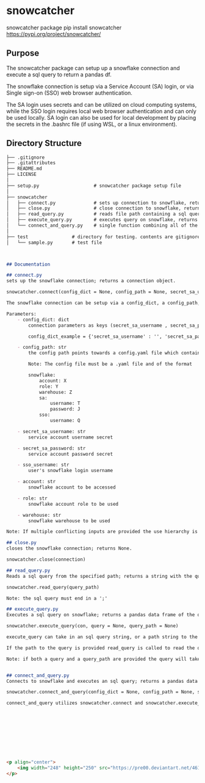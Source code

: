 # snowcatcher
snowcatcher package
pip install snowcatcher
https://pypi.org/project/snowcatcher/
## Purpose
The snowcatcher package can setup up a snowflake connection and execute a sql query to return a pandas df. 

The snowflake connection is setup via a Service Account (SA) login, or via Single sign-on (SSO) web browser authentication. 

The SA login uses secrets and can be utilized on cloud computing systems, while the SSO login requires local web browser authentication and can only be used locally. SA login can also be used for local development by placing the secrets in the .bashrc file (if using WSL, or a linux environment). 
## Directory Structure

```markdown
├── .gitignore
├── .gitattributes
├── README.md
├── LICENSE
│
├── setup.py                    # snowcatcher package setup file
│
├── snowcatcher
│   ├── connect.py              # sets up connection to snowflake, returns connection object
│   ├── close.py                # close connection to snowflake, returns None
│   ├── read_query.py           # reads file path containing a sql query, returns query string
│   ├── execute_query.py        # executes query on snowflake, returns pandas data frame
│   └── connect_and_query.py    # single function combining all of the above
│
├── test                # directory for testing. contents are gitignored by default.
│   └── sample.py       # test file



## Documentation

## connect.py
sets up the snowflake connection; returns a connection object.

snowcatcher.connect(config_dict = None, config_path = None, secret_sa_username = None, secret_sa_password = None, sso_username = None, account = None, role = None, warehouse = None)

The snowflake connection can be setup via a config_dict, a config_path, or by providing each connection parameter (secret_sa_username , secret_sa_password , sso_username, account, role, warehouse) individually.

Parameters:
    - config_dict: dict
        connection parameters as keys (secret_sa_username , secret_sa_password , sso_username, account, role, warehouse) and their corresponding values as strings.

        config_dict_example = {'secret_sa_username' : '', 'secret_sa_password' : '', 'sso_username' : '', 'account' : '', 'role' : '', 'warehouse' : ''}

    - config_path: str
        the config path points towards a config.yaml file which contains connection parameters. 

        Note: The config file must be a .yaml file and of the format

        snowflake:
            account: X
            role: Y 
            warehouse: Z
            sa:
                username: T
                password: J
            sso:
                username: Q

    - secret_sa_username: str
        service account username secret

    - secret_sa_password: str
        service account password secret

    - sso_username: str
        user's snowflake login username

    - account: str
        snowflake account to be accessed

    - role: str
        snowflake account role to be used

    - warehouse: str
        snowflake warehouse to be used

Note: If multiple conflicting inputs are provided the use hierarchy is config_dict > config_path > individual parameters

## close.py
closes the snowflake connection; returns None.

snowcatcher.close(connection)

## read_query.py
Reads a sql query from the specified path; returns a string with the query.

snowcatcher.read_query(query_path)

Note: the sql query must end in a ';'

## execute_query.py
Executes a sql query on snowflake; returns a pandas data frame of the query results.

snowcatcher.execute_query(con, query = None, query_path = None)

execute_query can take in an sql query string, or a path string to the query. 

If the path to the query is provided read_query is called to read the query. 

Note: if both a query and a query_path are provided the query will take priority


## connect_and_query.py
Connects to snowflake and executes an sql query; returns a pandas data frame of the query results, then closes the connection.

snowcatcher.connect_and_query(config_dict = None, config_path = None, secret_sa_username = None, secret_sa_password = None, sso_username = None, account = None, role = None, warehouse = None, query = None, query_path = None)

connect_and_query utilizes snowcatcher.connect and snowcatcher.execute_query, see those functions for input discussion.










<p align="center">
    <img width="248" height="250" src="https://pre00.deviantart.net/4619/th/pre/f/2012/045/2/e/2ecf95c43defd7b12976da54743a4e6d-d4prbsn.png" alt="snowcatcher">
</p>
